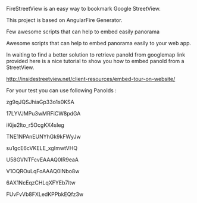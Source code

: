 
FireStreetView is an easy way to bookmark Google StreetView.

This project is based on AngularFire Generator.

Few awesome scripts that can help to embed  easily panorama

Awesome scripts that can help to embed  panorama easily to your web app.

In waiting to find a better solution to retrieve panoId from googlemap link provided here is a nice tutorial to show you how to embed panoId from a StreetView.

http://insidestreetview.net/client-resources/embed-tour-on-website/

For your test you can use following PanoIds :


zg9qJQSJhiaGp33o1s0KSA

17LYVJMPu3wMRFiCW8pdGA

iKije2lto_r5OcgKX4sleg

TNE1NPAnEUNYhGk9kFWyJw

su1gcE6cVKELE_xgImwtVHQ

U58GVNTFcvEAAAQ0IR9eaA

V1OQROuLqFoAAAQ0INbo8w

6AX1NcEqzCHLqXFYEb7ltw

FUvFvVb8FXLedKPPbkEQfz3w





